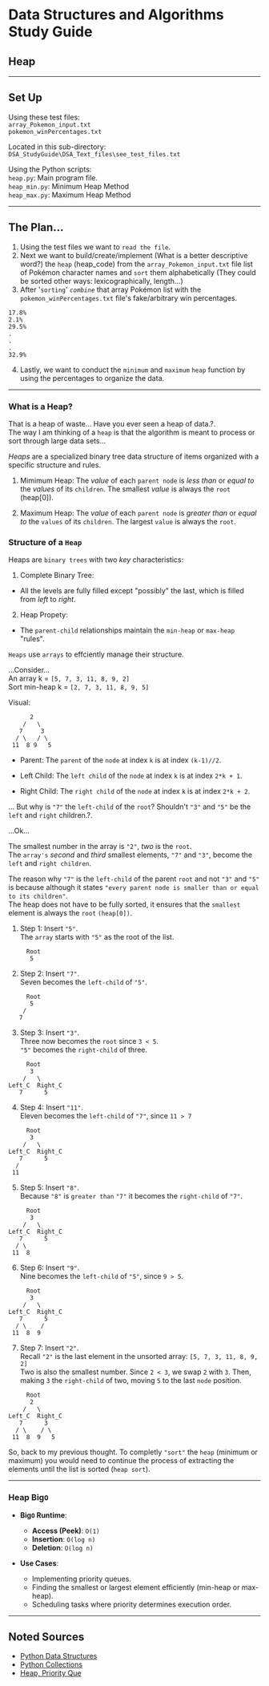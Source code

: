 # Data Structures and Algorithms Study Guide

## Heap

---

## Set Up

Using these test files: <br> 
`array_Pokemon_input.txt`<br>
`pokemon_winPercentages.txt`<br>

Located in this sub-directory:  <br>
`DSA_StudyGuide\DSA_Text_files\see_test_files.txt`  <br>

Using the Python scripts: <br>
`heap.py`: Main program file. <br> 
`heap_min.py`: Minimum Heap Method<br> 
`heap_max.py`: Maximum Heap Method<br>


---

## The Plan...

1. Using the test files we want to `read the file`.<br>
2. Next we want to build/create/implement (What is a better descriptive word?) the `heap` (heap_code) from the `array_Pokemon_input.txt` file list of Pokémon character names and `sort` them alphabetically (They could be sorted other ways: lexicographically, length...)<br>
3. After '`sorting`' *`combine`* that array Pokémon list with the `pokemon_winPercentages.txt` file's fake/arbitrary win percentages.<br> 

```
17.8%
2.1%
29.5%
.
.
.
32.9%

```

4. Lastly, we want to conduct the `minimum` and `maximum` `heap` function by using the percentages to organize the data. <br>


---

### What is a Heap?

That is a heap of waste... Have you ever seen a heap of data.?.<br>
The way I am thinking of a `heap` is that the algorithm is meant to process or sort through large data sets...<br>

*Heaps* are a specialized binary tree data structure of items organized with a specific structure and rules.<br>

1. Mimimum Heap: The *value* of each `parent node` is *less than* or *equal to* the *values* of its `children`. The smallest *value* is always the `root` (heap[0]).<br>

2. Maximum Heap: The *value* of each `parent node` is *greater than* or *equal to* the `values` of its `children`. The largest `value` is always the `root`.<br>

### Structure of a `Heap`

Heaps are `binary trees` with two *key* characteristics:<br>

1. Complete Binary Tree:<br>

  - All the levels are fully filled except "possibly" the last, which is filled from *left* to *right*.<br>

2. Heap Propety:

  - The `parent-child` relationships maintain the `min-heap` or `max-heap` "rules".

`Heaps` use `arrays` to effciently manage their structure.<br>

...Consider...<br>
An array k = `[5, 7, 3, 11, 8, 9, 2]`<br>
Sort min-heap k = `[2, 7, 3, 11, 8, 9, 5]`<br>

Visual: <br>

```
      2
    /   \
   7     3
  / \   / \
 11  8 9   5

```

- Parent: The `parent` of the `node` at index `k` is at index `(k-1)//2`.<br>

- Left Child: The `left child` of the `node` at index `k` is at index `2*k + 1`.<br>

- Right Child: The `right child` of the `node` at index `k` is at index `2*k + 2`.<br>

... But why is `"7"` the `left-child` of the `root`? Shouldn't `"3"` and `"5"` be the `left` and `right` children.?.<br>

...Ok...<br>

The smallest number in the array is `"2"`, *two* is the `root`.<br>
The `array's` *second* and *third* smallest elements, `"7"` and `"3"`, become the `left` and `right children`.

The reason why `"7"` is the `left-child` of the parent `root` and not `"3"` and `"5"` is because although it states `"every parent node is smaller than or equal to its children"`.<br>
The heap does not have to be fully sorted, it ensures that the `smallest` element is always the `root` `(heap[0])`.<br>

1. Step 1: Insert `"5"`.<br>
The `array` starts with `"5"` as the root of the list.<br>

```
     Root
      5
```

2. Step 2: Insert `"7"`.<br>
Seven becomes the `left-child` of `"5"`.<br>

```
     Root
      5
    /
   7
```

3. Step 3: Insert `"3"`.<br>
Three now becomes the `root` since `3 < 5`.<br>
`"5"` becomes the `right-child` of three.<br>

```
     Root
      3
    /   \
Left_C  Right_C    
   7      5
```

4. Step 4: Insert `"11"`.<br>
Eleven becomes the `left-child` of `"7"`, since `11 > 7`

```
     Root
      3
    /   \
Left_C  Right_C    
   7      5
  /      
 11  
```

5. Step 5: Insert `"8"`.<br>
Because `"8"` is `greater than` `"7"` it becomes the `right-child` of `"7"`.<br>

```
     Root
      3
    /   \
Left_C  Right_C    
   7      5
  / \    
 11  8 
```

6. Step 6: Insert `"9"`.<br>
Nine becomes the `left-child` of `"5"`, since `9 > 5`.<br>

```
     Root
      3
    /   \
Left_C  Right_C    
   7      5
  / \    /  
 11  8  9
```

7. Step 7: Insert `"2"`.<br>
Recall `"2"` is the last element in the unsorted array: `[5, 7, 3, 11, 8, 9, 2]`<br>
Two is also the smallest number. Since `2 < 3`, we swap `2` with `3`. Then, making `3` the `right-child` of two, moving `5` to the last `node` position.<br> 

```
     Root
      2
    /   \
Left_C  Right_C    
   7      3
  / \    / \ 
 11  8  9   5
```

So, back to my previous thought. To completly `"sort"` the `heap` (minimum or maximum) you would need to continue the process of extracting the elements until the list is sorted (`heap sort`).<br>






































---

### Heap Big`O`

- **Big`O` Runtime**:  
  - **Access (Peek)**: `O(1)`  
  - **Insertion**: `O(log n)`  
  - **Deletion**: `O(log n)`  

- **Use Cases**:  
  - Implementing priority queues.  
  - Finding the smallest or largest element efficiently (min-heap or max-heap).  
  - Scheduling tasks where priority determines execution order.  
























---

## Noted Sources

- [Python Data Structures](https://docs.python.org/3/tutorial/datastructures.html)  
- [Python Collections](https://docs.python.org/3/library/collections.html#collections.deque)
- [Heap, Priority Que](https://docs.python.org/3/library/heapq.html)
